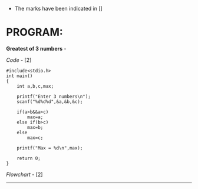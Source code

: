 - The marks have been indicated in [] 

# PROGRAM: 
**Greatest of 3 numbers** - 

*Code* - [2]

```
#include<stdio.h>
int main()
{	
	int a,b,c,max;

	printf("Enter 3 numbers\n");
	scanf("%d%d%d",&a,&b,&c);

	if(a>b&&a>c)
		max=a;
	else if(b>c)
		max=b;
	else
		max=c;

	printf("Max = %d\n",max);

	return 0;
}

```

*Flowchart* - [2]

---------------------------
